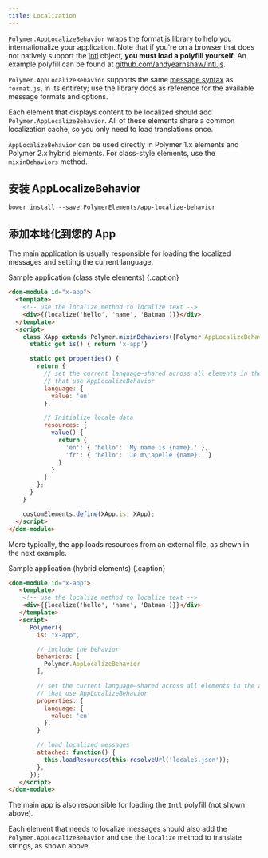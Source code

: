 ```yaml
---
title: Localization
---
```


<!-- toc -->

[`Polymer.AppLocalizeBehavior`](https://www.webcomponents.org/element/PolymerElements/app-localize-behavior)
wraps the [format.js](http://formatjs.io/) library to help you internationalize your application.
Note that if you're on a browser that does not natively support the
[Intl](https://developer.mozilla.org/en-US/docs/Web/JavaScript/Reference/Global_Objects/Intl) object,
**you must load a polyfill yourself.** An example polyfill can be found at
[github.com/andyearnshaw/Intl.js](https://github.com/andyearnshaw/Intl.js/).

`Polymer.AppLocalizeBehavior` supports the same
[message syntax](http://formatjs.io/guides/message-syntax/) as `format.js`, in its entirety; use the
library docs as reference for the available message formats and options.

Each element that displays content to be localized should add `Polymer.AppLocalizeBehavior`.
All of these elements share a common localization cache, so you only need to load translations once.

`AppLocalizeBehavior` can be used directly in Polymer 1.x elements and Polymer 2.x hybrid elements.
For class-style elements, use the `mixinBehaviors` method.

## 安装 AppLocalizeBehavior

    bower install --save PolymerElements/app-localize-behavior

## 添加本地化到您的 App

The main application is usually responsible for loading the localized messages and setting the
current language.

Sample application (class style elements) {.caption}

```html
<dom-module id="x-app">
  <template>
    <!-- use the localize method to localize text -->
    <div>{{localize('hello', 'name', 'Batman')}}</div>
  </template>
  <script>
    class XApp extends Polymer.mixinBehaviors([Polymer.AppLocalizeBehavior], Polymer.Element) {
      static get is() { return 'x-app'}

      static get properties() {
        return {
          // set the current language—shared across all elements in the app
          // that use AppLocalizeBehavior
          language: {
            value: 'en'
          },

          // Initialize locale data
          resources: {
            value() {
              return {
                'en': { 'hello': 'My name is {name}.' },
                'fr': { 'hello': 'Je m\'apelle {name}.' }
              }
            }
          }
        };
      }
    }

    customElements.define(XApp.is, XApp);
  </script>
</dom-module>
```

More typically, the app loads resources from an external file, as shown in the next example.

Sample application (hybrid elements) {.caption}

```html
<dom-module id="x-app">
   <template>
    <!-- use the localize method to localize text -->
    <div>{{localize('hello', 'name', 'Batman')}}</div>
   </template>
   <script>
      Polymer({
        is: "x-app",

        // include the behavior
        behaviors: [
          Polymer.AppLocalizeBehavior
        ],

        // set the current language—shared across all elements in the app
        // that use AppLocalizeBehavior
        properties: {
          language: {
            value: 'en'
          },
        }

        // load localized messages
        attached: function() {
          this.loadResources(this.resolveUrl('locales.json'));
        },
      });
   </script>
</dom-module>
```


The main app is also responsible for loading the `Intl` polyfill
(not shown above).

Each element that needs to localize messages should also add the `Polymer.AppLocalizeBehavior`
and use the `localize` method to translate strings, as shown above.
